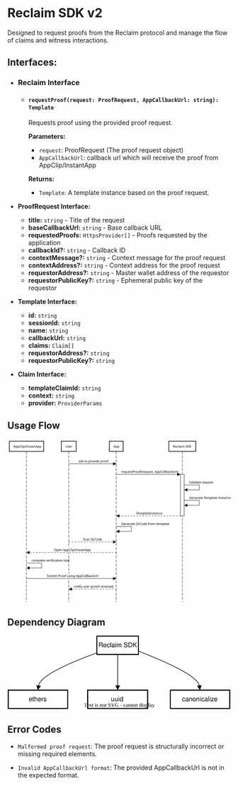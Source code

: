 # Reclaim SDK v2

Designed to request proofs from the Reclaim protocol and manage the flow of claims and witness interactions.

## Interfaces:

- ### Reclaim Interface

  - #### `requestProof(request: ProofRequest, AppCallbackUrl: string): Template`

    Requests proof using the provided proof request.

    **Parameters:**

    - `request`: ProofRequest (The proof request object)
    - `AppCallbackUrl`: callback url which will receive the proof from AppClip/InstantApp

    **Returns:**

    - `Template`: A template instance based on the proof request.

- **ProofRequest Interface:**

  - **title:** `string` - Title of the request
  - **baseCallbackUrl:** `string` - Base callback URL
  - **requestedProofs:** `HttpsProvider[]` - Proofs requested by the application
  - **callbackId?:** `string` - Callback ID
  - **contextMessage?:** `string` - Context message for the proof request
  - **contextAddress?:** `string` - Context address for the proof request
  - **requestorAddress?:** `string` - Master wallet address of the requestor
  - **requestorPublicKey?:** `string` - Ephemeral public key of the requestor

- **Template Interface:**

  - **id:** `string`
  - **sessionId:** `string`
  - **name:** `string`
  - **callbackUrl:** `string`
  - **claims:** `Claim[]`
  - **requestorAddress?:** `string`
  - **requestorPublicKey?:** `string`

- **Claim Interface:**
  - **templateClaimId:** `string`
  - **context:** `string`
  - **provider:** `ProviderParams`

## Usage Flow

<img src='./readme/usage-flow.svg' width='900' />

## Dependency Diagram

<img src='./readme/depemdency-diagram.svg' width='600' />

## Error Codes

- `Malformed proof request`: The proof request is structurally incorrect or missing required elements.

- `Invalid AppCallbackUrl format`: The provided AppCallbackUrl is not in the expected format.
